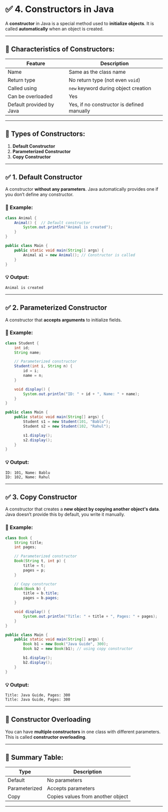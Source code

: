 # ✅ 4. Constructors in Java

A **constructor** in Java is a special method used to **initialize objects**. It is called **automatically** when an object is created.

---

## 🔹 Characteristics of Constructors:

| Feature                  | Description                                |
| ------------------------ | ------------------------------------------ |
| Name                     | Same as the class name                     |
| Return type              | No return type (not even `void`)           |
| Called using             | `new` keyword during object creation       |
| Can be overloaded        | Yes                                        |
| Default provided by Java | Yes, if no constructor is defined manually |

---

## 🔸 Types of Constructors:

1. **Default Constructor**
2. **Parameterized Constructor**
3. **Copy Constructor**

---

## ✅ 1. Default Constructor

A constructor **without any parameters**. Java automatically provides one if you don’t define any constructor.

### 🔹 Example:

```java
class Animal {
    Animal() {  // Default constructor
        System.out.println("Animal is created");
    }
}

public class Main {
    public static void main(String[] args) {
        Animal a1 = new Animal(); // Constructor is called
    }
}
```

### 💡 Output:

```
Animal is created
```

---

## ✅ 2. Parameterized Constructor

A constructor that **accepts arguments** to initialize fields.

### 🔹 Example:

```java
class Student {
    int id;
    String name;

    // Parameterized constructor
    Student(int i, String n) {
        id = i;
        name = n;
    }

    void display() {
        System.out.println("ID: " + id + ", Name: " + name);
    }
}

public class Main {
    public static void main(String[] args) {
        Student s1 = new Student(101, "Bablu");
        Student s2 = new Student(102, "Rahul");

        s1.display();
        s2.display();
    }
}
```

### 💡 Output:

```
ID: 101, Name: Bablu
ID: 102, Name: Rahul
```

---

## ✅ 3. Copy Constructor

A constructor that creates a **new object by copying another object's data**. Java doesn’t provide this by default, you write it manually.

### 🔹 Example:

```java
class Book {
    String title;
    int pages;

    // Parameterized constructor
    Book(String t, int p) {
        title = t;
        pages = p;
    }

    // Copy constructor
    Book(Book b) {
        title = b.title;
        pages = b.pages;
    }

    void display() {
        System.out.println("Title: " + title + ", Pages: " + pages);
    }
}

public class Main {
    public static void main(String[] args) {
        Book b1 = new Book("Java Guide", 300);
        Book b2 = new Book(b1); // using copy constructor

        b1.display();
        b2.display();
    }
}
```

### 💡 Output:

```
Title: Java Guide, Pages: 300
Title: Java Guide, Pages: 300
```

---

## 🔸 Constructor Overloading

You can have **multiple constructors** in one class with different parameters. This is called **constructor overloading**.

---

## 🔸 Summary Table:

| Type          | Description                       |
| ------------- | --------------------------------- |
| Default       | No parameters                     |
| Parameterized | Accepts parameters                |
| Copy          | Copies values from another object |

---
 